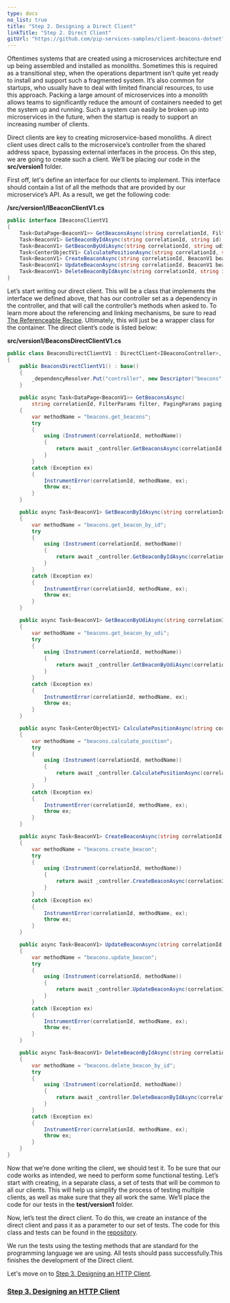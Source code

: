 ```yaml
---
type: docs
no_list: true
title: "Step 2. Designing a Direct Client"
linkTitle: "Step 2. Direct Client" 
gitUrl: "https://github.com/pip-services-samples/client-beacons-dotnet"
---
```


Oftentimes systems that are created using a microservices architecture end up being assembled and installed as monoliths. Sometimes this is required as a transitional step, when the operations department isn’t quite yet ready to install and support such a fragmented system. It’s also common for startups, who usually have to deal with limited financial resources, to use this approach. Packing a large amount of microservices into a monolith allows teams to significantly reduce the amount of containers needed to get the system up and running. Such a system can easily be broken up into microservices in the future, when the startup is ready to support an increasing number of clients.

Direct clients are key to creating microservice-based monoliths. A direct client uses direct calls to the microservice’s controller from the shared address space, bypassing external interfaces in the process. On this step, we are going to create such a client. We’ll be placing our code in the **src/version1** folder.

First off, let's define an interface for our clients to implement. This interface should contain a list of all the methods that are provided by our microservice’s API. As a result, we get the following code:

**/src/version1/IBeaconClientV1.cs**

```cs
public interface IBeaconsClientV1
{
    Task<DataPage<BeaconV1>> GetBeaconsAsync(string correlationId, FilterParams filter, PagingParams paging);
    Task<BeaconV1> GetBeaconByIdAsync(string correlationId, string id);
    Task<BeaconV1> GetBeaconByUdiAsync(string correlationId, string udi);
    Task<CenterObjectV1> CalculatePositionAsync(string correlationId, string siteId, string[] udis);
    Task<BeaconV1> CreateBeaconAsync(string correlationId, BeaconV1 beacon);
    Task<BeaconV1> UpdateBeaconAsync(string correlationId, BeaconV1 beacon);
    Task<BeaconV1> DeleteBeaconByIdAsync(string correlationId, string id);
}


```

Let’s start writing our direct client. This will be a class that implements the interface we defined above, that has our controller set as a dependency in the controller, and that will call the controller’s methods when asked to. To learn more about the referencing and linking mechanisms, be sure to read [The Referenceable Recipe](../../../recipes/component_references/). Ultimately, this will just be a wrapper class for the container. 
The direct client’s code is listed below:

**src/version1/BeaconsDirectClientV1.cs**

```cs
public class BeaconsDirectClientV1 : DirectClient<IBeaconsController>, IBeaconsClientV1
{
    public BeaconsDirectClientV1() : base()
    {
        _dependencyResolver.Put("controller", new Descriptor("beacons", "controller", "*", "*", "1.0"));
    }

    public async Task<DataPage<BeaconV1>> GetBeaconsAsync(
        string correlationId, FilterParams filter, PagingParams paging)
    {
        var methodName = "beacons.get_beacons";
        try
        {
            using (Instrument(correlationId, methodName))
            {
                return await _controller.GetBeaconsAsync(correlationId, filter, paging);
            }
        }
        catch (Exception ex)
        {
            InstrumentError(correlationId, methodName, ex);
            throw ex;
        }
    }

    public async Task<BeaconV1> GetBeaconByIdAsync(string correlationId, string id)
    {
        var methodName = "beacons.get_beacon_by_id";
        try
        {
            using (Instrument(correlationId, methodName))
            {
                return await _controller.GetBeaconByIdAsync(correlationId, id);
            }
        }
        catch (Exception ex)
        {
            InstrumentError(correlationId, methodName, ex);
            throw ex;
        }
    }

    public async Task<BeaconV1> GetBeaconByUdiAsync(string correlationId, string udi)
    {
        var methodName = "beacons.get_beacon_by_udi";
        try
        {
            using (Instrument(correlationId, methodName))
            {
                return await _controller.GetBeaconByUdiAsync(correlationId, udi);
            }
        }
        catch (Exception ex)
        {
            InstrumentError(correlationId, methodName, ex);
            throw ex;
        }
    }

    public async Task<CenterObjectV1> CalculatePositionAsync(string correlationId, string siteId, string[] udis)
    {
        var methodName = "beacons.calculate_position";
        try
        {
            using (Instrument(correlationId, methodName))
            {
                return await _controller.CalculatePositionAsync(correlationId, siteId, udis);
            }
        }
        catch (Exception ex)
        {
            InstrumentError(correlationId, methodName, ex);
            throw ex;
        }
    }

    public async Task<BeaconV1> CreateBeaconAsync(string correlationId, BeaconV1 beacon)
    {
        var methodName = "beacons.create_beacon";
        try
        {
            using (Instrument(correlationId, methodName))
            {
                return await _controller.CreateBeaconAsync(correlationId, beacon);
            }
        }
        catch (Exception ex)
        {
            InstrumentError(correlationId, methodName, ex);
            throw ex;
        }
    }

    public async Task<BeaconV1> UpdateBeaconAsync(string correlationId, BeaconV1 beacon)
    {
        var methodName = "beacons.update_beacon";
        try
        {
            using (Instrument(correlationId, methodName))
            {
                return await _controller.UpdateBeaconAsync(correlationId, beacon);
            }
        }
        catch (Exception ex)
        {
            InstrumentError(correlationId, methodName, ex);
            throw ex;
        }
    }

    public async Task<BeaconV1> DeleteBeaconByIdAsync(string correlationId, string id)
    {
        var methodName = "beacons.delete_beacon_by_id";
        try
        {
            using (Instrument(correlationId, methodName))
            {
                return await _controller.DeleteBeaconByIdAsync(correlationId, id);
            }
        }
        catch (Exception ex)
        {
            InstrumentError(correlationId, methodName, ex);
            throw ex;
        }
    }
}


```

Now that we’re done writing the client, we should test it. 
To be sure that our code works as intended, we need to perform some functional testing. Let’s start with creating, in a separate class, a set of tests that will be common to all our clients. This will help us simplify the process of testing multiple clients, as well as make sure that they all work the same. We’ll place the code for our tests in the **test/version1** folder. 

Now, let’s test the direct client. To do this, we create an instance of the direct client and pass it as a parameter to our set of tests. 
The code for this class and tests can be found in the [repository](https://github.com/pip-services-samples/client-beacons-dotnet).

We run the tests using the testing methods that are standard for the programming language we are using. All tests should pass successfully.This finishes the development of the Direct client.
    
Let's move on to [Step 3. Designing an HTTP Client](../step3).


<span class="hide-title-link">

### [Step 3. Designing an HTTP Client](../step3)

</span>
